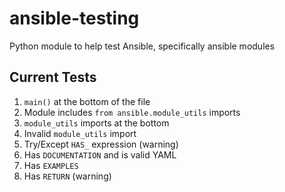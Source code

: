 # ansible-testing
Python module to help test Ansible, specifically ansible modules

## Current Tests

1. `main()` at the bottom of the file
1. Module includes `from ansible.module_utils` imports
1. `module_utils` imports at the bottom
1. Invalid `module_utils` import
1. Try/Except `HAS_` expression (warning)
1. Has `DOCUMENTATION` and is valid YAML
1. Has `EXAMPLES`
1. Has `RETURN` (warning)
